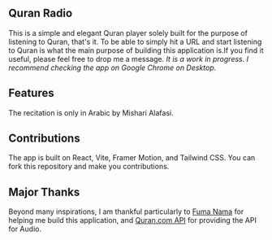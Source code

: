 ## Quran Radio

This is a simple and elegant Quran player solely built for the purpose of listening to Quran, that's it. To be able to simply hit a URL and start listening to Quran is what the main purpose of building this application is.If you find it useful, please feel free to drop me a message. *It is a work in progress. I recommend checking the app on Google Chrome on Desktop.*

## Features
The recitation is only in Arabic by Mishari Alafasi. 

## Contributions
The app is built on React, Vite, Framer Motion, and Tailwind CSS. You can fork this repository and make you contributions. 

## Major Thanks
Beyond many inspirations, I am thankful particularly to [Fuma Nama](https://github.com/fuma-nama) for helping me build this application, and [Quran.com API](https://github.com/quran/quran.com-api) for providing the API for Audio.

